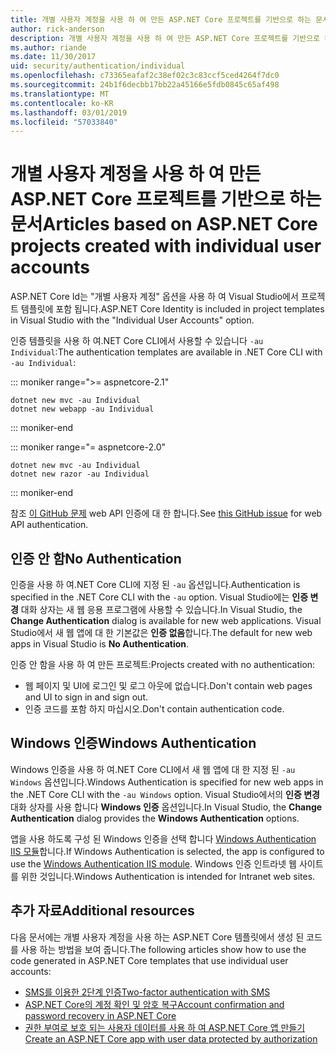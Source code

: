 ```yaml
---
title: 개별 사용자 계정을 사용 하 여 만든 ASP.NET Core 프로젝트를 기반으로 하는 문서
author: rick-anderson
description: 개별 사용자 계정을 사용 하 여 만든 ASP.NET Core 프로젝트를 기반으로 하는 문서를 검색 합니다.
ms.author: riande
ms.date: 11/30/2017
uid: security/authentication/individual
ms.openlocfilehash: c73365eafaf2c38ef02c3c83ccf5ced4264f7dc0
ms.sourcegitcommit: 24b1f6decbb17bb22a45166e5fdb0845c65af498
ms.translationtype: MT
ms.contentlocale: ko-KR
ms.lasthandoff: 03/01/2019
ms.locfileid: "57033840"
---
```

# <a name="articles-based-on-aspnet-core-projects-created-with-individual-user-accounts"></a><span data-ttu-id="f4d72-103">개별 사용자 계정을 사용 하 여 만든 ASP.NET Core 프로젝트를 기반으로 하는 문서</span><span class="sxs-lookup"><span data-stu-id="f4d72-103">Articles based on ASP.NET Core projects created with individual user accounts</span></span>

<span data-ttu-id="f4d72-104">ASP.NET Core Id는 "개별 사용자 계정" 옵션을 사용 하 여 Visual Studio에서 프로젝트 템플릿에 포함 됩니다.</span><span class="sxs-lookup"><span data-stu-id="f4d72-104">ASP.NET Core Identity is included in project templates in Visual Studio with the "Individual User Accounts" option.</span></span>

<span data-ttu-id="f4d72-105">인증 템플릿을 사용 하 여.NET Core CLI에서 사용할 수 있습니다 `-au Individual`:</span><span class="sxs-lookup"><span data-stu-id="f4d72-105">The authentication templates are available in .NET Core CLI with `-au Individual`:</span></span>

::: moniker range=">= aspnetcore-2.1"

```console
dotnet new mvc -au Individual
dotnet new webapp -au Individual
```

::: moniker-end

::: moniker range="= aspnetcore-2.0"

```console
dotnet new mvc -au Individual
dotnet new razor -au Individual
```

::: moniker-end

<span data-ttu-id="f4d72-106">참조 [이 GitHub 문제](https://github.com/aspnet/AspNetCore/issues/5833) web API 인증에 대 한 합니다.</span><span class="sxs-lookup"><span data-stu-id="f4d72-106">See [this GitHub issue](https://github.com/aspnet/AspNetCore/issues/5833) for web API authentication.</span></span>

<a name="no"></a>
## <a name="no-authentication"></a><span data-ttu-id="f4d72-107">인증 안 함</span><span class="sxs-lookup"><span data-stu-id="f4d72-107">No Authentication</span></span>

<span data-ttu-id="f4d72-108">인증을 사용 하 여.NET Core CLI에 지정 된 `-au` 옵션입니다.</span><span class="sxs-lookup"><span data-stu-id="f4d72-108">Authentication is specified in the .NET Core CLI with the `-au` option.</span></span> <span data-ttu-id="f4d72-109">Visual Studio에는 **인증 변경** 대화 상자는 새 웹 응용 프로그램에 사용할 수 있습니다.</span><span class="sxs-lookup"><span data-stu-id="f4d72-109">In Visual Studio, the **Change Authentication** dialog is available for new web applications.</span></span> <span data-ttu-id="f4d72-110">Visual Studio에서 새 웹 앱에 대 한 기본값은 **인증 없음**합니다.</span><span class="sxs-lookup"><span data-stu-id="f4d72-110">The default for new web apps in Visual Studio is **No Authentication**.</span></span>

<span data-ttu-id="f4d72-111">인증 안 함을 사용 하 여 만든 프로젝트:</span><span class="sxs-lookup"><span data-stu-id="f4d72-111">Projects created with no authentication:</span></span>

* <span data-ttu-id="f4d72-112">웹 페이지 및 UI에 로그인 및 로그 아웃에 없습니다.</span><span class="sxs-lookup"><span data-stu-id="f4d72-112">Don't contain web pages and UI to sign in and sign out.</span></span>
* <span data-ttu-id="f4d72-113">인증 코드를 포함 하지 마십시오.</span><span class="sxs-lookup"><span data-stu-id="f4d72-113">Don't contain authentication code.</span></span>

<a name="win"></a>
## <a name="windows-authentication"></a><span data-ttu-id="f4d72-114">Windows 인증</span><span class="sxs-lookup"><span data-stu-id="f4d72-114">Windows Authentication</span></span>

<span data-ttu-id="f4d72-115">Windows 인증을 사용 하 여.NET Core CLI에서 새 웹 앱에 대 한 지정 된 `-au Windows` 옵션입니다.</span><span class="sxs-lookup"><span data-stu-id="f4d72-115">Windows Authentication is specified for new web apps in the .NET Core CLI with the `-au Windows` option.</span></span> <span data-ttu-id="f4d72-116">Visual Studio에서의 **인증 변경** 대화 상자를 사용 합니다 **Windows 인증** 옵션입니다.</span><span class="sxs-lookup"><span data-stu-id="f4d72-116">In Visual Studio, the **Change Authentication** dialog provides the **Windows Authentication** options.</span></span>

<span data-ttu-id="f4d72-117">앱을 사용 하도록 구성 된 Windows 인증을 선택 합니다 [Windows Authentication IIS 모듈](xref:host-and-deploy/iis/modules)합니다.</span><span class="sxs-lookup"><span data-stu-id="f4d72-117">If Windows Authentication is selected, the app is configured to use the [Windows Authentication IIS module](xref:host-and-deploy/iis/modules).</span></span> <span data-ttu-id="f4d72-118">Windows 인증 인트라넷 웹 사이트를 위한 것입니다.</span><span class="sxs-lookup"><span data-stu-id="f4d72-118">Windows Authentication is intended for Intranet web sites.</span></span>

## <a name="additional-resources"></a><span data-ttu-id="f4d72-119">추가 자료</span><span class="sxs-lookup"><span data-stu-id="f4d72-119">Additional resources</span></span>

<span data-ttu-id="f4d72-120">다음 문서에는 개별 사용자 계정을 사용 하는 ASP.NET Core 템플릿에서 생성 된 코드를 사용 하는 방법을 보여 줍니다.</span><span class="sxs-lookup"><span data-stu-id="f4d72-120">The following articles show how to use the code generated in ASP.NET Core templates that use individual user accounts:</span></span>

* [<span data-ttu-id="f4d72-121">SMS를 이용한 2단계 인증</span><span class="sxs-lookup"><span data-stu-id="f4d72-121">Two-factor authentication with SMS</span></span>](xref:security/authentication/2fa)
* [<span data-ttu-id="f4d72-122">ASP.NET Core의 계정 확인 및 암호 복구</span><span class="sxs-lookup"><span data-stu-id="f4d72-122">Account confirmation and password recovery in ASP.NET Core</span></span>](xref:security/authentication/accconfirm)
* [<span data-ttu-id="f4d72-123">권한 부여로 보호 되는 사용자 데이터를 사용 하 여 ASP.NET Core 앱 만들기</span><span class="sxs-lookup"><span data-stu-id="f4d72-123">Create an ASP.NET Core app with user data protected by authorization</span></span>](xref:security/authorization/secure-data)
